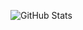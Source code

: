 ![GitHub Stats](https://github-readme-stats.vercel.app/api?username=mashhur&show_icons=true&theme=radical)
